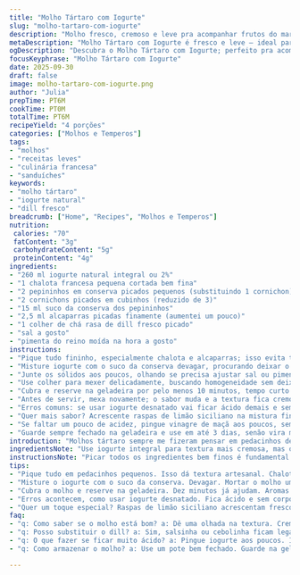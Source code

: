 ```yaml
---
title: "Molho Tártaro com Iogurte"
slug: "molho-tartaro-com-iogurte"
description: "Molho fresco, cremoso e leve pra acompanhar frutos do mar, saladas ou sanduíches. Troquei a cebola tradicional por chalota francesa que é mais delicada, deixei o iogurte 2% pra textura balanceada sem pesar. Acrescentei dill fresco pra dar um toque herbal diferente do molho tártaro comum. Os cornichons foram substituídos parcialmente por pepininhos em conserva para um sabor mais ácido e crocante. Ajustei os tempos pra deixar tudo mais integrado, sem perder a crocância dos ingredientes. Sal e pimenta na medida certa pra não mascarar o frescor. Explico jeitos de reconhecer o molho na textura e aroma certos. Se errar no tempero, sempre dá pra equilibrar com limão ou mais iogurte."
metaDescription: "Molho Tártaro com Iogurte é fresco e leve – ideal para frutos do mar, saladas e sanduíches. Acréscimo de dill traz frescor ao prato."
ogDescription: "Descubra o Molho Tártaro com Iogurte; perfeito pra acompanhar pratos, leve e refrescante com toque de dill e pepininhos crocantes."
focusKeyphrase: "Molho Tártaro com Iogurte"
date: 2025-09-30
draft: false
image: molho-tartaro-com-iogurte.png
author: "Julia"
prepTime: PT6M
cookTime: PT0M
totalTime: PT6M
recipeYield: "4 porções"
categories: ["Molhos e Temperos"]
tags:
- "molhos"
- "receitas leves"
- "culinária francesa"
- "sanduíches"
keywords:
- "molho tártaro"
- "iogurte natural"
- "dill fresco"
breadcrumb: ["Home", "Recipes", "Molhos e Temperos"]
nutrition: 
 calories: "70"
 fatContent: "3g"
 carbohydrateContent: "5g"
 proteinContent: "4g"
ingredients:
- "260 ml iogurte natural integral ou 2%"
- "1 chalota francesa pequena cortada bem fina"
- "2 pepininhos em conserva picados pequenos (substituindo 1 cornichon)"
- "2 cornichons picados em cubinhos (reduzido de 3)"
- "15 ml suco da conserva dos pepininhos"
- "2,5 ml alcaparras picadas finamente (aumentei um pouco)"
- "1 colher de chá rasa de dill fresco picado"
- "sal a gosto"
- "pimenta do reino moída na hora a gosto"
instructions:
- "Pique tudo fininho, especialmente chalota e alcaparras; isso evita textura industrial e cria sensação artesanal."
- "Misture iogurte com o suco da conserva devagar, procurando deixar o molho um pouco mais líquido que o esperado; assim ele fica mais versátil."
- "Junte os sólidos aos poucos, olhando se precisa ajustar sal ou pimenta."
- "Use colher para mexer delicadamente, buscando homogeneidade sem deixar líquido por cima separado."
- "Cubra e reserve na geladeira por pelo menos 10 minutos, tempo curto mas suficiente pra aromas se misturarem; vira outro molho após 30 minutos mas experimente logo."
- "Antes de servir, mexa novamente; o sabor muda e a textura fica cremosa sem perder o crocante dos pepininhos e chalota."
- "Erros comuns: se usar iogurte desnatado vai ficar ácido demais e sem corpo; se picar grosso, o molho fica pesado e desequilibrado no sabor."
- "Quer mais sabor? Acrescente raspas de limão siciliano na mistura final, traz frescor e perfume."
- "Se faltar um pouco de acidez, pingue vinagre de maçã aos poucos, sem exagero."
- "Guarde sempre fechado na geladeira e use em até 3 dias, senão vira matéria pastosa e perde frescor."
introduction: "Molhos tártaro sempre me fizeram pensar em pedacinhos de texturas e aquela acidez sutil que corta a gordura dos pratos gordurosos. Uso iogurte natural porque equilibra cremosidade e leveza, e com o toque herbal do dill, o molho ganha outra dimensão, saindo do básico. Chalota no lugar da cebola comum eleva o sabor suavemente, e trocar parte dos cornichons por pepininhos dá crocância sem ficar enjoativo. Na minha cozinha, o segredo é sempre provar e entender que o molho fica tinindo com o tempo certo pra firmar sem perder frescor. Molho que fica só na geladeira perde aquela alegria. Não tem erro se seguir o olho e a mão."
ingredientsNote: "Use iogurte integral para textura mais cremosa, mas o 2% dá conta do recado se quiser algo mais leve. Chalota é imbatível aqui, mas cebola roxa pode funcionar em último caso; só evite pedaços grandes que dominam (já errei). Cornichons podem ser substituídos por pepininhos em conserva, brigam menos no sal e dão melhor crocância. Alcaparras são cura clássica do molho, mas você pode trocar por azeitonas verdes bem picadas pra um toque mediterrâneo diferente. Dill é meu toque especial, aromático e refrescante, mas salsinha ou cebolinha também rolam se não achar. Sal e pimenta trato com calma, porque o iogurte avisa se falta tempero só após descansar."
instructionsNote: "Picar todos os ingredientes bem finos é fundamental pra evitar pedaços rígidos que atrapalham a textura clássica. O segredo está na hora de misturar: não bata nem use batedeira, vá com colher e cuidado pra não matar o caráter artesanal do molho. Dá pra sentir a mudança no aroma depois de uns dez minutos na geladeira – fica mais homogêneo e o frescor do dill desponta. Se deixar iconicamente longe, o molho perde o frescor e fica empelotado. Já usei cubos maiores e prejudicou toda estrutura do molho. Sugiro provar com peixes fritos, saladas verdes ou até sanduíches gourmets. Na pressa, sumir o tempo na geladeira é possível, mas perca em nuances. A experiência é ver textura firme, pedaços pequenos e o frescor herbal se manifestando harmonioso."
tips:
- "Pique tudo em pedacinhos pequenos. Isso dá textura artesanal. Chalota bem fina. Alcaparras fininhas. Evitar grandes pedaços. Isso mata a essência."
- "Misture o iogurte com o suco da conserva. Devagar. Mortar o molho um pouco mais líquido. Mexa com colher. Não bata, é artesanal. Preserva o frescor."
- "Cubra o molho e reserve na geladeira. Dez minutos já ajudam. Aromas se misturam. Após 30, fica melhor. Experimente logo. Não deixe muito tempo."
- "Erros acontecem, como usar iogurte desnatado. Fica ácido e sem corpo. Picar grosso? O molho desanda. Fica pesado. Atenção nos detalhes faz diferença."
- "Quer um toque especial? Raspas de limão siciliano acrescentam frescor. Vinagre de maçã também pode ajudar na acidez. Cuidado com exageros."
faq:
- "q: Como saber se o molho está bom? a: Dê uma olhada na textura. Creme homogêneo, cores vivas e aromas frescos. Experimente um pouco também."
- "q: Posso substituir o dill? a: Sim, salsinha ou cebolinha ficam legais. Dill é especial. Substituições têm suas nuances. Sinta a diferença."
- "q: O que fazer se ficar muito ácido? a: Pingue iogurte aos poucos. Isso equilibra a acidez. Ou até açúcar pode ajudar. Teste suas opções."
- "q: Como armazenar o molho? a: Use um pote bem fechado. Guarde na geladeira. Consuma em três dias. Passado isso, perde frescor e qualidade."

---
```


